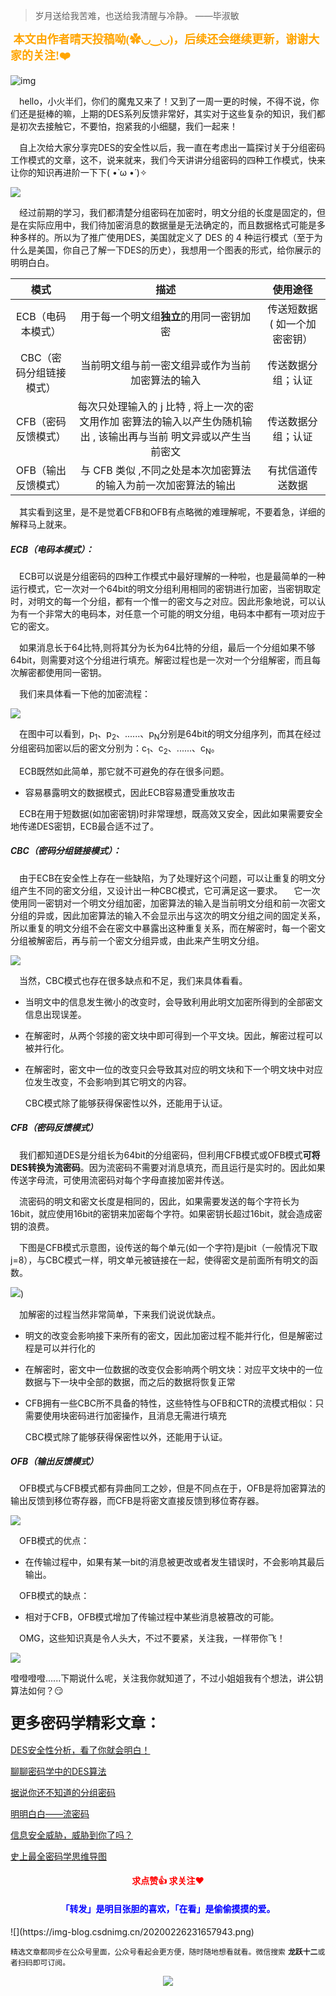> 岁月送给我苦难，也送给我清醒与冷静。                    ——毕淑敏

<font face="宋体" color=orange size=4> **本文由作者晴天投稿呦(✿◡‿◡)，后续还会继续更新，谢谢大家的关注!❤️**</font>

![img](https://tva1.sinaimg.cn/large/00831rSTly1gcdmv50dsvg302d02dwen.gif)

&emsp;hello，小火半们，你们的魔鬼又来了！又到了一周一更的时候，不得不说，你们还是挺棒的嘛，上期的DES系列反馈非常好，其实对于这些复杂的知识，我们都是初次去接触它，不要怕，抱紧我的小细腿，我们一起来！

&emsp;自上次给大家分享完DES的安全性以后，我一直在考虑出一篇探讨关于分组密码工作模式的文章，这不，说来就来，我们今天讲讲分组密码的四种工作模式，快来让你的知识再进阶一下下( •̀ ω •́ )✧

![](https://tva1.sinaimg.cn/large/00831rSTly1gcdogubh3lg30go01oq30.gif)

&emsp;经过前期的学习，我们都清楚分组密码在加密时，明文分组的长度是固定的，但是在实际应用中，我们待加密消息的数据量是无法确定的，而且数据格式可能是多种多样的。所以为了推广使用DES，美国就定义了 DES 的 4 种运行模式（至于为什么是美国，你自己了解一下DES的历史），我想用一个图表的形式，给你展示的明明白白。

|          模式           |                             描述                             |           使用途径            |
| :---------------------: | :----------------------------------------------------------: | :---------------------------: |
|    ECB（电码本模式）    |           用于每一个明文组**独立**的用同一密钥加密           | 传送短数据 ( 如一个加密密钥） |
| CBC（密码分组链接模式） |       当前明文组与前一密文组异或作为当前加密算法的输入       |      传送数据分组；认证       |
|   CFB（密码反馈模式）   | 每次只处理输入的 j 比特 , 将上一次的密文用作加 密算法的输入以产生伪随机输出 , 该输出再与当前 明文异或以产生当前密文 |      传送数据分组；认证       |
|   OFB（输出反馈模式）   | 与 CFB 类似 ,不同之处是本次加密算法的输入为前一次加密算法的输出 |       有扰信道传送数据        |

&emsp;其实看到这里，是不是觉着CFB和OFB有点略微的难理解呢，不要着急，详细的解释马上就来。

##### ECB（电码本模式）：

&emsp;ECB可以说是分组密码的四种工作模式中最好理解的一种啦，也是最简单的一种运行模式，它一次对一个64bit的明文分组利用相同的密钥进行加密，当密钥取定时，对明文的每一个分组，都有一个惟一的密文与之对应。因此形象地说，可以认为有一个非常大的电码本，对任意一个可能的明文分组，电码本中都有一项对应于它的密文。

&emsp;如果消息长于64比特,则将其分为长为64比特的分组，最后一个分组如果不够64bit，则需要对这个分组进行填充。解密过程也是一次对一个分组解密，而且每次解密都使用同一密钥。

&emsp;我们来具体看一下他的加密流程：

![](https://img-blog.csdnimg.cn/20200225164543296.png?x-oss-process=image/watermark,type_ZmFuZ3poZW5naGVpdGk,shadow_10,text_aHR0cHM6Ly9ibG9nLmNzZG4ubmV0L3FxXzMzODI4NzM4,size_16,color_FFFFFF,t_70)

&emsp;在图中可以看到，p<sub>1</sub>、p<sub>2</sub>、......、p<sub>N</sub>分别是64bit的明文分组序列，而其在经过分组密码加密以后的密文分别为：c<sub>1</sub>、c<sub>2</sub>、......、c<sub>N</sub>。

&emsp;ECB既然如此简单，那它就不可避免的存在很多问题。

- 容易暴露明文的数据模式，因此ECB容易遭受重放攻击

&emsp;ECB在用于短数据(如加密密钥)时非常理想，既高效又安全，因此如果需要安全地传递DES密钥，ECB最合适不过了。

##### CBC（密码分组链接模式）：

&emsp;由于ECB在安全性上存在一些缺陷，为了处理好这个问题，可以让重复的明文分组产生不同的密文分组，又设计出一种CBC模式，它可满足这一要求。
&emsp;它一次使用同一密钥对一个明文分组加密，加密算法的输入是当前明文分组和前一次密文分组的异或，因此加密算法的输入不会显示出与这次的明文分组之间的固定关系，所以重复的明文分组不会在密文中暴露出这种重复关系，而在解密时，每一个密文分组被解密后，再与前一个密文分组异或，由此来产生明文分组。

![](https://img-blog.csdnimg.cn/20200226191839248.png?x-oss-process=image/watermark,type_ZmFuZ3poZW5naGVpdGk,shadow_10,text_aHR0cHM6Ly9ibG9nLmNzZG4ubmV0L3FxXzMzODI4NzM4,size_16,color_FFFFFF,t_70)

&emsp;当然，CBC模式也存在很多缺点和不足，我们来具体看看。

- 当明文中的信息发生微小的改变时，会导致利用此明文加密所得到的全部密文信息出现误差。

- 在解密时，从两个邻接的密文块中即可得到一个平文块。因此，解密过程可以被并行化。

- 在解密时，密文中一位的改变只会导致其对应的明文块和下一个明文块中对应位发生改变，不会影响到其它明文的内容。

  CBC模式除了能够获得保密性以外，还能用于认证。

##### CFB（密码反馈模式）

&emsp;我们都知道DES是分组长为64bit的分组密码，但利用CFB模式或OFB模式**可将DES转换为流密码**。因为流密码不需要对消息填充，而且运行是实时的。因此如果传送字母流，可使用流密码对每个字母直接加密并传送。

&emsp;流密码的明文和密文长度是相同的，因此，如果需要发送的每个字符长为16bit，就应使用16bit的密钥来加密每个字符。如果密钥长超过16bit，就会造成密钥的浪费。

&emsp;下图是CFB模式示意图，设传送的每个单元(如一个字符)是jbit（一般情况下取j=8），与CBC模式一样，明文单元被链接在一起，使得密文是前面所有明文的函数。

![](https://img-blog.csdnimg.cn/2020022622364963.png?x-oss-process=image/watermark,type_ZmFuZ3poZW5naGVpdGk,shadow_10,text_aHR0cHM6Ly9ibG9nLmNzZG4ubmV0L3FxXzMzODI4NzM4,size_16,color_FFFFFF,t_70))

&emsp;加解密的过程当然非常简单，下来我们说说优缺点。

- 明文的改变会影响接下来所有的密文，因此加密过程不能并行化，但是解密过程是可以并行化的

- 在解密时，密文中一位数据的改变仅会影响两个明文块：对应平文块中的一位数据与下一块中全部的数据，而之后的数据将恢复正常

- CFB拥有一些CBC所不具备的特性，这些特性与OFB和CTR的流模式相似：只需要使用块密码进行加密操作，且消息无需进行填充

  CBC模式除了能够获得保密性以外，还能用于认证。

##### OFB（输出反馈模式）

&emsp;OFB模式与CFB模式都有异曲同工之妙，但是不同点在于，OFB是将加密算法的输出反馈到移位寄存器，而CFB是将密文直接反馈到移位寄存器。

![](https://img-blog.csdnimg.cn/20200226225813426.png?x-oss-process=image/watermark,type_ZmFuZ3poZW5naGVpdGk,shadow_10,text_aHR0cHM6Ly9ibG9nLmNzZG4ubmV0L3FxXzMzODI4NzM4,size_16,color_FFFFFF,t_70)

&emsp;OFB模式的优点：

- 在传输过程中，如果有某一bit的消息被更改或者发生错误时，不会影响其最后输出。

&emsp;OFB模式的缺点：

- 相对于CFB，OFB模式增加了传输过程中某些消息被篡改的可能。

&emsp;OMG，这些知识真是令人头大，不过不要紧，关注我，一样带你飞！

![](https://img-blog.csdnimg.cn/20200226231200645.png)

噔噔噔噔......下期说什么呢，关注我你就知道了，不过小姐姐我有个想法，讲公钥算法如何？😏

### <font face="宋体"  size=5>**更多密码学精彩文章：**</font>

[DES安全性分析，看了你就会明白！](https://mp.weixin.qq.com/s/Akvn7TR5sJaToK8mDrR5UA)

[聊聊密码学中的DES算法](https://mp.weixin.qq.com/s/tpupz8T5Ei-xB2pKdfKQQQ) 

[据说你还不知道的分组密码](https://mp.weixin.qq.com/s/iYCG6sMtRHJBHke1x7XkFA)

[明明白白——流密码](https://mp.weixin.qq.com/s/XCi27yPXNNQkBGtNflUJqg)

[信息安全威胁，威胁到你了吗？](https://mp.weixin.qq.com/s/W0HN44O1YI6UcfeOKj9N-g)

[史上最全密码学思维导图](https://mp.weixin.qq.com/s/kcvm79m1-3SflYUo56idsg)

<h4   style="color:red;text-align:center">求点赞👍  求关注❤️ </h4>
<h4   style="color:blue;text-align:center">「转发」是明目张胆的喜欢，「在看」是偷偷摸摸的爱。</h4>
![](https://img-blog.csdnimg.cn/20200226231657943.png)

`精选文章都同步在公众号里面，公众号看起会更方便，随时随地想看就看。微信搜索` **`龙跃十二`**`或者扫码即可订阅。`

<p align="center"><image src="https://tva1.sinaimg.cn/large/006tNbRwly1galsp9a07kj30p00dwae3.jpg" ></image></p>